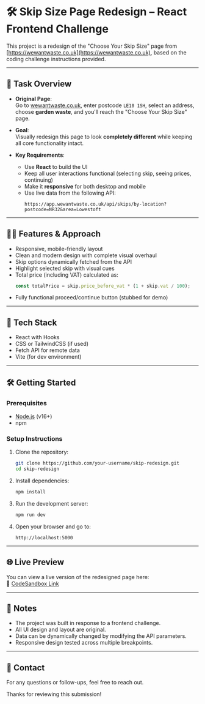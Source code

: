 # 🛠️ Skip Size Page Redesign – React Frontend Challenge

This project is a redesign of the "Choose Your Skip Size" page from [https://wewantwaste.co.uk](https://wewantwaste.co.uk), based on the coding challenge instructions provided.

---

## 🎯 Task Overview

- **Original Page**:  
  Go to [wewantwaste.co.uk](https://wewantwaste.co.uk), enter postcode `LE10 1SH`, select an address, choose **garden waste**, and you'll reach the "Choose Your Skip Size" page.

- **Goal**:  
  Visually redesign this page to look **completely different** while keeping all core functionality intact.

- **Key Requirements**:
  - Use **React** to build the UI
  - Keep all user interactions functional (selecting skip, seeing prices, continuing)
  - Make it **responsive** for both desktop and mobile
  - Use live data from the following API:
    ```
    https://app.wewantwaste.co.uk/api/skips/by-location?postcode=NR32&area=Lowestoft
    ```

---

## 🧑‍💻 Features & Approach

- Responsive, mobile-friendly layout
- Clean and modern design with complete visual overhaul
- Skip options dynamically fetched from the API
- Highlight selected skip with visual cues
- Total price (including VAT) calculated as:
  ```js
  const totalPrice = skip.price_before_vat * (1 + skip.vat / 100);
  ```
- Fully functional proceed/continue button (stubbed for demo)

---

## 🚀 Tech Stack

- React with Hooks
- CSS or TailwindCSS (if used)
- Fetch API for remote data
- Vite (for dev environment)

---

## 🛠️ Getting Started

### Prerequisites

- [Node.js](https://nodejs.org/) (v16+)
- npm

### Setup Instructions

1. Clone the repository:
   ```bash
   git clone https://github.com/your-username/skip-redesign.git
   cd skip-redesign
   ```

2. Install dependencies:
   ```bash
   npm install
   ```

3. Run the development server:
   ```bash
   npm run dev
   ```

4. Open your browser and go to:
   ```
   http://localhost:5000
   ```

---

## 🌐 Live Preview

You can view a live version of the redesigned page here:  
🔗 [CodeSandbox Link]([[https://codesandbox.io/s/your-sandbox-link]([https://codesandbox.io/p/github/Nouman2707/skip-size-selector/main?workspaceId=ws_YPnN3agVgLfMy8ZPNG7L3B])])

---


## 📝 Notes

- The project was built in response to a frontend challenge.
- All UI design and layout are original.
- Data can be dynamically changed by modifying the API parameters.
- Responsive design tested across multiple breakpoints.

---

## 📧 Contact

For any questions or follow-ups, feel free to reach out.

Thanks for reviewing this submission!

